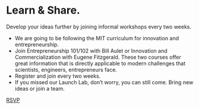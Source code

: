 Learn & Share.
====================
Develop your ideas further by joining informal workshops every two weeks.
- We are going to be following the MIT curriculum for innovation and entrepreneurship.
- Join Entrepreneurship 101/102 with Bill Aulet or Innovation and Commercialization with Eugene Fitzgerald. These two courses offer great information that is directly applicable to modern challenges that scientists, engineers, entrepreneurs face.
- Register and join every two weeks.
- If you missed our Launch Lab, don’t worry, you can still come. Bring new ideas or join a team.

[RSVP](https://docs.google.com/forms/d/1u_SwVBV7U9XaDMs09zykH9ObbXUqeM2oUhqROiHeGyg/viewform)

